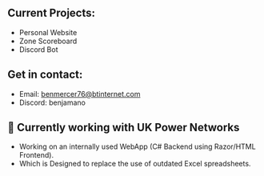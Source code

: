 ## Current Projects:

* Personal Website
* Zone Scoreboard
* Discord Bot

## Get in contact:

+ Email: benmercer76@btinternet.com
+ Discord: benjamano

## 💼 Currently working with UK Power Networks
* Working on an internally used WebApp (C# Backend using Razor/HTML Frontend). 
* Which is Designed to replace the use of outdated Excel spreadsheets.

<!--
**benjamano/benjamano** is a ✨ _special_ ✨ repository because its `README.md` (this file) appears on your GitHub profile.

Here are some ideas to get you started:

- 🔭 I’m currently working on ...
- 🌱 I’m currently learning ...
- 👯 I’m looking to collaborate on ...
- 🤔 I’m looking for help with ...
- 💬 Ask me about ...
- 📫 How to reach me: ...
- 😄 Pronouns: ...
- ⚡ Fun fact: ...
-->
